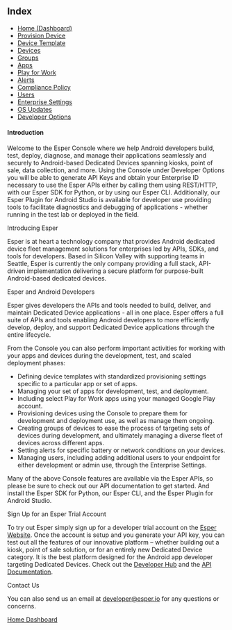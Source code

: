 ## Index

*   [Home (Dashboard)](home-dashboard/index.md)
*   [Provision Device](device-provisioning/index.md)
*   [Device Template](device-template/index.md)
*   [Devices](device-management/index.md)
*   [Groups](group-management/index.md)
*   [Apps](app-management/index.md)
*   [Play for Work](play-work/index.md)
*   [Alerts](alerts/index.md)
*   [Compliance Policy](policy-management/index.md)
*   [Users](user-management/index.md)
*   [Enterprise Settings](enterprise-configuration/index.md)
*   [OS Updates](os-updates/index.md)
*   [Developer Options](developer-options/index.md)

#### Introduction

Welcome to the Esper Console where we help Android developers build, test, deploy, diagnose, and manage their applications seamlessly and securely to Android-based Dedicated Devices spanning kiosks, point of sale, data collection, and more. Using the Console under Developer Options you will be able to generate API Keys and obtain your Enterprise ID necessary to use the Esper APIs either by calling them using REST/HTTP, with our Esper SDK for Python, or by using our Esper CLI. Additionally, our Esper Plugin for Android Studio is available for developer use providing tools to facilitate diagnostics and debugging of applications - whether running in the test lab or deployed in the field.

Introducing Esper

Esper is at heart a technology company that provides Android dedicated device fleet management solutions for enterprises led by APIs, SDKs, and tools for developers. Based in Silicon Valley with supporting teams in Seattle, Esper is currently the only company providing a full stack, API-driven implementation delivering a secure platform for purpose-built Android-based dedicated devices.

Esper and Android Developers

Esper gives developers the APIs and tools needed to build, deliver, and maintain Dedicated Device applications - all in one place. Esper offers a full suite of APIs and tools enabling Android developers to more efficiently develop, deploy, and support Dedicated Device applications through the entire lifecycle.

From the Console you can also perform important activities for working with your apps and devices during the development, test, and scaled deployment phases:

*   Defining device templates with standardized provisioning settings specific to a particular app or set of apps.
*   Managing your set of apps for development, test, and deployment.
*   Including select Play for Work apps using your managed Google Play account.
*   Provisioning devices using the Console to prepare them for development and deployment use, as well as manage them ongoing.
*   Creating groups of devices to ease the process of targeting sets of devices during development, and ultimately managing a diverse fleet of devices across different apps.
*   Setting alerts for specific battery or network conditions on your devices.
*   Managing users, including adding additional users to your endpoint for either development or admin use, through the Enterprise Settings.

Many of the above Console features are available via the Esper APIs, so please be sure to check out our API documentation to get started. And install the Esper SDK for Python, our Esper CLI, and the Esper Plugin for Android Studio.

Sign Up for an Esper Trial Account

To try out Esper simply sign up for a developer trial account on the [Esper Website](https://esper.io/signup/). Once the account is setup and you generate your API key, you can test out all the features of our innovative platform – whether building out a kiosk, point of sale solution, or for an entirely new Dedicated Device category. It is the best platform designed for the Android app developer targeting Dedicated Devices. Check out the [Developer Hub](https://mailtrack.io/trace/link/58ba684c7ba3e509bb5edc9b229f801fd2c72060?url=http%3A%2F%2Fdocs.esper.io%2F&userId=4397497&signature=84d90f31565f88db) and the [API Documentation](https://mailtrack.io/trace/link/ff1a7f46b0089fc1e90241a8ed7853c34df69027?url=http%3A%2F%2Fapi.esper.io%2F&userId=4397497&signature=752a9a5b03de7988).

Contact Us

You can also send us an email at developer@esper.io for any questions or concerns.

[Home Dashboard](home-dashboard/index.html)